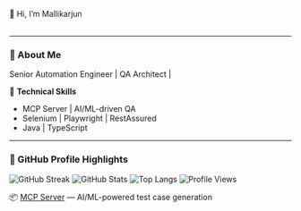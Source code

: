 👋 Hi, I’m Mallikarjun  
<br>

--- 

### 🧠 About Me
Senior Automation Engineer | QA Architect |

🔧 **Technical Skills**  
- MCP Server | AI/ML-driven QA  
- Selenium | Playwright | RestAssured  
- Java | TypeScript

--- 
### 🚀 GitHub Profile Highlights

![GitHub Streak](https://github-readme-streak-stats.herokuapp.com/?user=Mallikarjun-Roddannavar&theme=gruvbox)
![GitHub Stats](https://github-readme-stats.vercel.app/api?username=Mallikarjun-Roddannavar&show_icons=true&theme=gruvbox)
![Top Langs](https://github-readme-stats.vercel.app/api/top-langs/?username=Mallikarjun-Roddannavar&layout=compact&hide=html)
![Profile Views](https://komarev.com/ghpvc/?username=Mallikarjun-Roddannavar&color=blue&style=flat-square)

📦 [MCP Server]([https://github.com/Mallikarjun-Roddannavar/mcp-server](https://github.com/Mallikarjun-Roddannavar/ai-testcase-designer-mcp)) — AI/ML-powered test case generation

<!---
Mallikarjunkrs/Mallikarjunkrs is a ✨ special ✨ repository because its `README.md` (this file) appears on your GitHub profile.
You can click the Preview link to take a look at your changes.
--->
